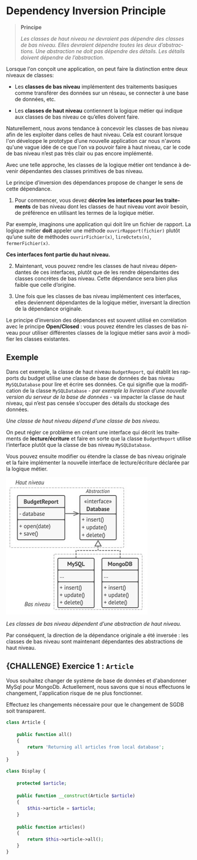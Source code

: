# Depen­dency In­ver­sion Prin­ciple

> **Principe**
>
>*Les classes de haut ni­veau ne de­vraient pas dé­pendre des classes de bas ni­veau. Elles de­vraient dé­pendre toutes les deux d’abs­trac­tions. Une abs­trac­tion ne doit pas dé­pendre des dé­tails. Les dé­tails doi­vent dé­pendre de l’abs­trac­tion.*

Lorsque l'on conçoit une application, on peut faire la dis­tinc­tion entre deux ni­veaux de classes:

* Les **classes de bas ni­veau** im­plé­men­tent des trai­te­ments ba­siques comme trans­fé­rer des don­nées sur un ré­seau, se con­nec­ter à une base de don­nées, etc.

* Les **classes de haut ni­veau** con­tien­nent la lo­gique mé­tier qui in­dique aux classes de bas ni­veau ce qu’elles doi­vent faire.

Naturellement, nous avons tendance à concevoir les classes de bas niveau afin de les exploiter dans celles de haut niveau. 
Cela est courant lorsque l'on dé­ve­lop­pe le pro­to­type d’une nouvelle application car nous n'avons qu'une vague idée de ce que l'on va pou­voir faire à haut ni­veau, car le code de bas ni­veau n’est pas très clair ou pas en­core im­plé­menté.

Avec une telle ap­proche, les classes de la lo­gique mé­tier ont ten­dance à de­ve­nir dé­pen­dantes des classes pri­mi­tives de bas niveau.

Le prin­cipe d’in­ver­sion des dé­pen­dances pro­pose de chan­ger le sens de cette dépendance.

1. Pour com­men­cer, vous devez **dé­crire les in­ter­faces pour les trai­te­ments** de bas ni­veau dont les classes de haut ni­veau vont avoir be­soin, de pré­fé­rence en uti­li­sant les termes de la lo­gique mé­tier. 

Par exemple, imaginons une application qui doit lire un fichier de rapport. 
La lo­gique mé­tier **doit** ap­pe­ler une mé­thode `ouvrirRapport(fichier)` plu­tôt qu’une suite de mé­thodes `ouvrirFichier(x)`, `lireOctets(n)`, `fermerFichier(x)`. 

**Ces in­ter­faces font par­tie du haut niveau.**

2. Main­te­nant, vous pou­vez rendre les classes de haut ni­veau dé­pen­dantes de ces in­ter­faces, plu­tôt que de les rendre dé­pen­dantes des classes con­crètes de bas ni­veau. Cette dé­pen­dance sera bien plus faible que celle d’ori­gine.

3. Une fois que les classes de bas ni­veau im­plé­men­tent ces in­ter­faces, elles de­vien­nent dé­pen­dantes de la lo­gique mé­tier, in­ver­sant la di­rec­tion de la dé­pen­dance originale.

Le prin­cipe d’in­ver­sion des dé­pen­dances est sou­vent uti­lisé en cor­ré­la­tion avec le prin­cipe **Open/Closed** : vous pou­vez étendre les classes de bas ni­veau pour uti­li­ser dif­fé­rentes classes de la lo­gique mé­tier sans avoir à mo­di­fier les classes existantes.

## Exemple

Dans cet exemple, la classe de haut ni­veau `BudgetReport`, qui éta­blit les rap­ports du bud­get uti­lise une classe de base de don­nées de bas ni­veau `MySQLDatabase` pour lire et écrire ses don­nées. Ce qui sig­ni­fie que la mo­di­fi­ca­tion de la classe `MySQLDatabase`  - *par exemple la li­vrai­son d’une nou­velle ver­sion du ser­veur de la base de don­nées* - va im­pac­ter la classe de haut ni­veau, qui n’est pas cen­sée s’oc­cu­per des dé­tails du sto­ckage des données.



*Une classe de haut ni­veau dé­pend d’une classe de bas niveau.*

On peut ré­gler ce pro­blème en créant une in­ter­face qui dé­crit les trai­te­ments de **lec­ture/écri­ture** et faire en sorte que la classe `BudgetReport` uti­lise l’in­ter­face plu­tôt que la classe de bas niveau `MySQLDatabase`. 

Vous pou­vez en­suite mo­di­fier ou étendre la classe de bas ni­veau ori­gi­nale et la faire im­plé­men­ter la nou­velle in­ter­face de lec­ture/écri­ture dé­cla­rée par la lo­gique métier.

![Dependency Inversion](./img/dependency2.JPG)

*Les classes de bas ni­veau dé­pen­dent d’une abs­trac­tion de haut niveau.*

Par con­sé­quent, la di­rec­tion de la dé­pen­dance ori­gi­nale a été in­ver­sée : les classes de bas ni­veau sont main­te­nant dé­pen­dantes des abs­trac­tions de haut niveau.

## **{CHALLENGE}** Exercice 1 : `Article`

Vous souhaitez changer de système de base de données et d'abandonner MySql pour MongoDb. 
Actuellement, nous savons que si nous effectuons le changement, l'application risque de ne plus fonctionner. 

Effectuez les changements nécessaire pour que le changement de SGDB soit transparent. 

```php
class Article {
    
    public function all()
    {
        return 'Returning all articles from local database';
    }
}
```

```php
class Display {
    
    protected $article;
    
    public function __construct(Article $article)
    {
        $this->article = $article;
    }
    
    public function articles()
    {
        return $this->article->all();
    }
}
```
